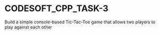 # CODESOFT_CPP_TASK-3
Build a simple console-based Tic-Tac-Toe game that allows two players to play against each other
